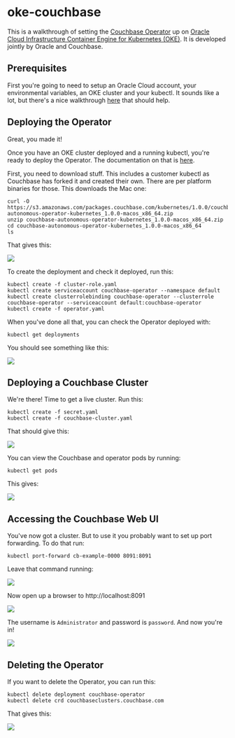 # oke-couchbase
This is a walkthrough of setting the [Couchbase Operator](https://developer.couchbase.com/documentation/server/current/operator/overview.html) up on [Oracle Cloud Infrastructure Container Engine for Kubernetes (OKE)](https://cloud.oracle.com/containers/kubernetes-engine). It is developed jointly by Oracle and Couchbase.

## Prerequisites
First you're going to need to setup an Oracle Cloud account, your environmental variables, an OKE cluster and your kubectl.  It sounds like a lot, but there's a nice walkthrough [here](https://github.com/oracle/oke-quickstart-prerequisites) that should help.

## Deploying the Operator
Great, you made it!

Once you have an OKE cluster deployed and a running kubectl, you're ready to deploy the Operator. The documentation on that is [here](https://docs.couchbase.com/operator/1.0/install-kubernetes.html).

First, you need to download stuff.  This includes a customer kubectl as Couchbase has forked it and created their own.  There are per platform binaries for those.  This downloads the Mac one:

    curl -O https://s3.amazonaws.com/packages.couchbase.com/kubernetes/1.0.0/couchbase-autonomous-operator-kubernetes_1.0.0-macos_x86_64.zip
    unzip couchbase-autonomous-operator-kubernetes_1.0.0-macos_x86_64.zip
    cd couchbase-autonomous-operator-kubernetes_1.0.0-macos_x86_64
    ls

That gives this:

![](images/01%20-%20download.png)

To create the deployment and check it deployed, run this:

    kubectl create -f cluster-role.yaml
    kubectl create serviceaccount couchbase-operator --namespace default
    kubectl create clusterrolebinding couchbase-operator --clusterrole couchbase-operator --serviceaccount default:couchbase-operator
    kubectl create -f operator.yaml

When you've done all that, you can check the Operator deployed with:

    kubectl get deployments

You should see something like this:

![](images/02%20-%20get%20deployments.png)

## Deploying a Couchbase Cluster

We're there!  Time to get a live cluster.  Run this:

    kubectl create -f secret.yaml
    kubectl create -f couchbase-cluster.yaml

That should give this:

![](images/03%20-%20cluster%20created.png)

You can view the Couchbase and operator pods by running:

    kubectl get pods

This gives:

![](images/04%20-%20get%20pods.png)

## Accessing the Couchbase Web UI

You've now got a cluster.  But to use it you probably want to set up port forwarding.  To do that run:

    kubectl port-forward cb-example-0000 8091:8091

Leave that command running:

![](images/05%20-%20port%20forward.png)

Now open up a browser to http://localhost:8091

![](images/06%20-%20login%20screen.png)

The username is `Administrator` and password is `password`.  And now you're in!

![](images/07%20-%20console.png)

## Deleting the Operator
If you want to delete the Operator, you can run this:

    kubectl delete deployment couchbase-operator
    kubectl delete crd couchbaseclusters.couchbase.com

That gives this:

![](images/08%20-%20delete.png)
